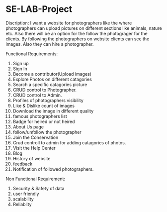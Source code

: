 # SE-LAB-Project
Discription:
I want a website for photographers like the where photographers can upload pictures on different sections like animals, nature etc. 
Also there will be an option for the follow the photograger for the clients. By following the photographers on website clients can see the images. 
Also they can hire a photographer.

Functional Requirements:
1. Sign up
2. Sign In
3. Become a contributor(Upload images)
4. Explore Photos on different catagories
5. Search a specific catagories picture
6. CRUD control to Photographer.
7. CRUD control to Admin.
8. Profiles of photographers visibility
9. Like & Dislike count of images
10. Download the image in different quality
11. famous photographers list
12. Badge for heired or not heired
13. About Us page
14. follow/unfollow the photographer
15. Join the Conservation
16. Crud controll to admin for adding catagories of photos.
17. Visit the Help Center
18. Blog
19. History of website
20. feedback
21. Notification of followed photographers.

Non Functional Requirement:
1. Security & Safety of data
2. user friendly
3. scalability
4. Reliablity
